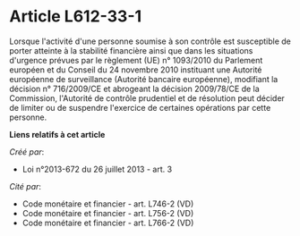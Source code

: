 # Article L612-33-1

Lorsque  l'activité d'une personne soumise à son contrôle est susceptible de  porter atteinte à la stabilité financière ainsi
que dans les situations  d'urgence prévues par le règlement (UE) n° 1093/2010 du Parlement  européen et du Conseil du 24
novembre 2010 instituant une Autorité  européenne de surveillance (Autorité bancaire européenne), modifiant la  décision n°
716/2009/CE et abrogeant la décision 2009/78/CE de la  Commission, l'Autorité de contrôle prudentiel et de résolution peut
décider de limiter ou de suspendre l'exercice de certaines opérations  par cette personne.

**Liens relatifs à cet article**

_Créé par_:

  - Loi n°2013-672 du 26 juillet 2013 - art. 3

_Cité par_:

  - Code monétaire et financier - art. L746-2 (VD)
  - Code monétaire et financier - art. L756-2 (VD)
  - Code monétaire et financier - art. L766-2 (VD)
